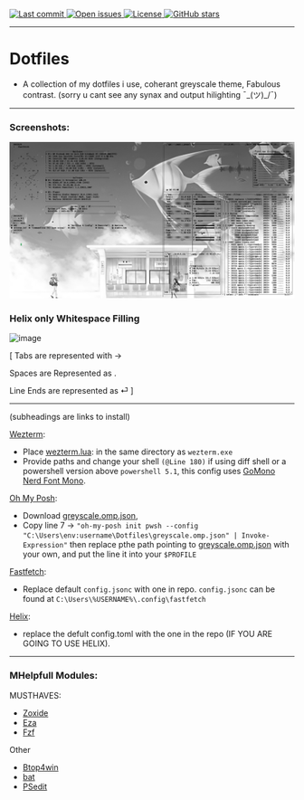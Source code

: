 <p>
  <a href="https://github.com/nodev7/nodevs-dotfiles/commits/main">
    <img src="https://img.shields.io/github/last-commit/nodev7/nodevs-dotfiles" alt="Last commit" />
  </a>
  <a href="https://github.com/nodev7/nodevs-dotfiles/issues">
    <img src="https://img.shields.io/github/issues/nodev7/nodevs-dotfiles" alt="Open issues" />
  </a>
  <a href="https://github.com/nodev7/nodevs-dotfiles/blob/main/LICENSE">
    <img src="https://img.shields.io/github/license/nodev7/nodevs-dotfiles" alt="License" />
  </a>
  <a href="https://github.com/nodev7/nodevs-dotfiles/stargazers">
    <img src="https://img.shields.io/github/stars/nodev7/nodevs-dotfiles?style=social" alt="GitHub stars" />
  </a>
</p>

---

# Dotfiles
- A collection of my dotfiles i use, coherant greyscale theme, Fabulous contrast. (sorry u cant see any synax and output hilighting ¯\_(ツ)_/¯)

---

### Screenshots:

![image](https://raw.githubusercontent.com/leastofthelords/dotfiles/refs/heads/main/Screenshots/Screenshot%202025-09-23%20181316.png)

### Helix only Whitespace Filling 

![image](https://github.com/user-attachments/assets/29e469c5-6318-4949-9d79-7f1fb36ac7fc)

[ Tabs are represented with →

Spaces are Represented as .

Line Ends are represented as ⏎ ]

---

(subheadings are links to install)

[Wezterm](https://wezterm.org/index.html):
- Place [wezterm.lua](./wezterm.lua): in the same directory as `wezterm.exe`
- Provide paths and change your shell `(@Line 180)` if using diff shell or a powershell version above `powershell 5.1`, this config uses [GoMono Nerd Font Mono](https://www.nerdfonts.com/font-downloads).

[Oh My Posh](https://ohmyposh.dev):
- Download [greyscale.omp.json](./greyscale.omp.json),
- Copy line 7 -> `"oh-my-posh init pwsh --config "C:\Users\env:username\Dotfiles\greyscale.omp.json" | Invoke-Expression"`  then replace pthe path pointing to [greyscale.omp.json](./greyscale.omp.json) with your own, and put the line it into your `$PROFILE`

  
[Fastfetch](https://github.com/fastfetch-cli/fastfetch):
- Replace default `config.jsonc` with one in repo. `config.jsonc` can be found at `C:\Users\%USERNAME%\.config\fastfetch`


[Helix](https://helix-editor.com):
- replace the defult config.toml with the one in the repo (IF YOU ARE GOING TO USE HELIX).

---

### MHelpfull Modules:

MUSTHAVES:
- [Zoxide](https://github.com/ajeetdsouza/zoxide)
- [Eza](github.com/search?q=eza&type=repositories)
- [Fzf](https://github.com/junegunn/fzf)

Other
- [Btop4win](https://github.com/aristocratos/btop4win)
- [bat](https://github.com/sharkdp/bat)
- [PSedit](https://github.com/ironmansoftware/psedit)










